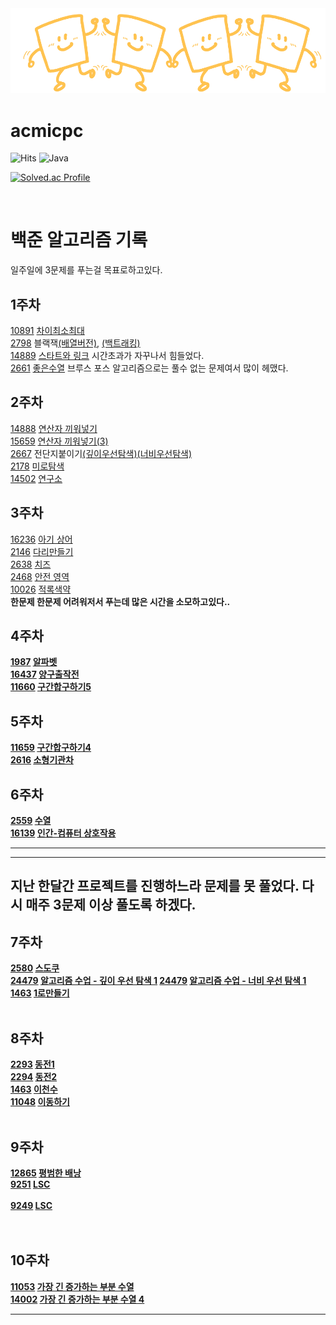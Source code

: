<img src="Logo2.png">

# acmicpc

![Hits](https://hits.seeyoufarm.com/api/count/incr/badge.svg?url=https%3A%2F%2Fgithub.com%2Fkim-soohyeon&count_bg=%23FFDAC7&title_bg=%23FFADAD&icon=&icon_color=%23E7E7E7&title=hits&edge_flat=false)
![Java](https://img.shields.io/badge/Java-007396.svg?&style=for-the-badge&logo=Java&logoColor=white)

[![Solved.ac Profile](http://mazassumnida.wtf/api/generate_badge?boj=davidjin337)](https://solved.ac/davidjin337)

<br>

백준 알고리즘 기록
=====
 일주일에 3문제를 푸는걸 목표로하고있다.

1주차
----
   [10891](https://www.acmicpc.net/problem/10819) [차이최소최대](https://github.com/woongwhee/acmicpc/blob/master/exhaustivesearch/problem10819clear.java) <br>
   [2798](https://www.acmicpc.net/problem/2798) 블랙잭[(배열버전)](https://github.com/woongwhee/acmicpc/blob/master/exhaustivesearch/problem2789/problem2789ArrayVersion.java),
   [(백트래킹)](https://github.com/woongwhee/acmicpc/blob/master/exhaustivesearch/problem2789/problem2789Backtracking.java)<br>
   [14889](https://www.acmicpc.net/problem/14889) [스타트와 링크](https://github.com/woongwhee/acmicpc/blob/master/exhaustivesearch/problem14889.java) 시간초과가 자꾸나서 힘들었다.<br>
   [2661](https://www.acmicpc.net/problem/2661) [좋은수열](https://github.com/woongwhee/acmicpc/blob/master/exhaustivesearch/problem2661.java) 브루스 포스 알고리즘으로는 풀수 없는 문제여서 많이 헤맸다. <br>
   
2주차
----
   [14888](https://www.acmicpc.net/problem/14888) [연산자 끼워넣기](https://github.com/woongwhee/acmicpc/blob/master/exhaustivesearch/problem14488.java)<br>
   [15659](https://www.acmicpc.net/problem/15659) [연산자 끼워넣기(3)](https://github.com/woongwhee/acmicpc/blob/master/exhaustivesearch/problem15659.java)<br>
   [2667](https://www.acmicpc.net/problem/2667) 전단지붙이기[(깊이우선탐색)](https://github.com/woongwhee/acmicpc/blob/master/dfs/problem2667.java)[(너비우선탐색)](https://github.com/woongwhee/acmicpc/blob/master/bfs/problem2667.java)<br>
   [2178](https://www.acmicpc.net/problem/2178) [미로탐색](https://github.com/woongwhee/acmicpc/blob/master/bfs/problem2178.java)<br>
   [14502](https://www.acmicpc.net/problem/14502) [연구소](https://github.com/woongwhee/acmicpc/blob/master/bfs/problem14502.java)<br>

   
3주차
----
   [16236](https://www.acmicpc.net/problem/16236) [아기 상어](https://github.com/woongwhee/acmicpc/blob/master/bfs/problem16236.java)<br>
   [2146](https://www.acmicpc.net/problem/2146) [다리만들기](https://github.com/woongwhee/acmicpc/blob/master/bfs/problem2146.java)<br>
   [2638](https://www.acmicpc.net/problem/2638) [치즈](https://github.com/woongwhee/acmicpc/blob/master/bfs/problem2638.java)<br>
   [2468](https://www.acmicpc.net/problem/2468) [안전 영역](https://github.com/woongwhee/acmicpc/blob/master/dfs/problem2468.java)<br>
   [10026](https://www.acmicpc.net/problem/10026) [적록색약](https://github.com/woongwhee/acmicpc/blob/master/dfs/problem10026.java)<br>
   <b>한문제 한문제 어려워저서 푸는데 많은 시간을 소모하고있다..<b>
   
4주차
----
   [1987](https://www.acmicpc.net/problem/1987) [알파벳](https://github.com/woongwhee/acmicpc/blob/master/dfs/problem1987.java)<br>
   [16437](https://www.acmicpc.net/problem/16437) [양구출작전](https://github.com/woongwhee/acmicpc/blob/master/dfs/problem16437.java)<br>
   [11660](https://www.acmicpc.net/problem/11660) [구간합구하기5](https://github.com/woongwhee/acmicpc/blob/master/prefixsum/problem11660.java)<br>

5주차
----
   [11659](https://www.acmicpc.net/problem/11659) [구간합구하기4](https://github.com/woongwhee/acmicpc/blob/master/dfs/problem11659.java)<br>
   [2616](https://www.acmicpc.net/problem/2616) [소형기관차](https://github.com/woongwhee/acmicpc/blob/master/prefixsum/problem2616.java)<br>
 
6주차
----
   [2559](https://www.acmicpc.net/problem/2559) [수열](https://github.com/woongwhee/acmicpc/blob/master/prefixsum/problem2559.java)<br>
   [16139](https://www.acmicpc.net/problem/16139) [인간-컴퓨터 상호작용](https://github.com/woongwhee/acmicpc/blob/master/prefixsum/problem16139.java)<br>
   
   
 <hr><hr>
 
 ## 지난 한달간 프로젝트를 진행하느라 문제를 못 풀었다. 다시 매주 3문제 이상 풀도록 하겠다.
 
 7주차
 ----
  [2580](https://www.acmicpc.net/problem/2580) [스도쿠](https://github.com/woongwhee/acmicpc/blob/master/backtracking/problem2580.java)<br>
  [24479](https://www.acmicpc.net/problem/24479) [알고리즘 수업 - 깊이 우선 탐색 1](https://github.com/woongwhee/acmicpc/blob/master/dfs/problem24479.java)
  [24479](https://www.acmicpc.net/problem/24444) [알고리즘 수업 - 너비 우선 탐색 1](https://github.com/woongwhee/acmicpc/blob/master/bfs/problem24444.java)  
  [1463](https://www.acmicpc.net/problem/1463) [1로만들기](https://github.com/woongwhee/acmicpc/blob/master/dynamic/problem1463.java)<br>
<br>
   
  8주차
  ----
  [2293](https://www.acmicpc.net/problem/2293) [동전1](https://github.com/woongwhee/acmicpc/blob/master/dynamic/problem2293.java)<br>
  [2294](https://www.acmicpc.net/problem/2294) [동전2](https://github.com/woongwhee/acmicpc/blob/master/dynamic/problem2294.java)<br>
  [1463](https://www.acmicpc.net/problem/2193) [이천수](https://github.com/woongwhee/acmicpc/blob/master/dynamic/problem2193.java)<br>
  [11048](https://www.acmicpc.net/problem/11048) [이동하기](https://github.com/woongwhee/acmicpc/blob/master/dynamic/problem11048.java)<br>
<br>
   
  9주차
  ----
  [12865](https://www.acmicpc.net/problem/12865) [평범한 배낭](https://github.com/woongwhee/acmicpc/blob/master/dynamic/problem12865.java)<br>
  [9251](https://www.acmicpc.net/problem/9251) [LSC](https://github.com/woongwhee/acmicpc/blob/master/dynamic/problem9251.java)<br>   
  [9249](https://www.acmicpc.net/problem/9249) [LSC](https://github.com/woongwhee/acmicpc/blob/master/textsearch/problem9249.java)<br>   
<br>

  10주차
  ----
  [11053](https://www.acmicpc.net/problem/11053) [가장 긴 증가하는 부분 수열](https://github.com/woongwhee/acmicpc/blob/master/dynamic/problem11053.java)<br>
  [14002](https://www.acmicpc.net/problem/14002) [가장 긴 증가하는 부분 수열 4](https://github.com/woongwhee/acmicpc/blob/master/dynamic/problem14002.java)<br>
  
  
  
  
------------

